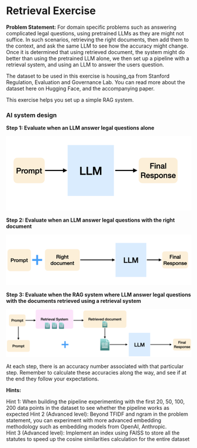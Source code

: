 # Retrieval Exercise  

**Problem Statement:** For domain specific problems such as answering complicated legal questions, using pretrained LLMs as they are might not suffice. 
In such scenarios, retrieving the right documents, then add them to the context, and ask the same LLM to see how the accuracy might change. 
Once it is determined that using retrieved document, the system might do better than using the pretrained LLM alone, we then set up a pipeline with a retrieval system, and using an LLM to answer the users question.

The dataset to be used in this exercise is housing_qa from Stanford Regulation, Evaluation and Governance Lab. You can read more about the dataset here on Hugging Face, and the accompanying paper.

This exercise helps you set up a simple RAG system. 

### AI system design

**Step 1: Evaluate when an LLM answer legal questions alone**

![img](../media/01_retrieval_step1.png)

**Step 2: Evaluate when an LLM answer legal questions with the right document**

![img](../media/01_retrieval_step2.png)

**Step 3: Evaluate when the RAG system where LLM answer legal questions with the documents retrieved using a retrieval system**

![img](../media/01_retrieval_step3.png)

At each step, there is an accuracy number associated with that particular step. Remember to calculate these accuracies along the way, and see if at the end they follow your expectations.

**Hints:**

Hint 1: When building the pipeline experimenting with the first 20, 50, 100, 200 data points in the dataset to see whether the pipeline works as expected
Hint 2 (Advanced level): Beyond TFIDF and ngram in the problem statement, you can experiment with more advanced embedding methodology such as embedding models from OpenAI, Anthropic.  
Hint 3 (Advanced level): Implement an index using FAISS to store all the statutes to speed up the cosine similarities calculation for the entire dataset  

